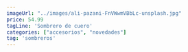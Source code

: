```yaml
---
imageUrl: "../images/ali-pazani-FnVWwmVBbLc-unsplash.jpg"
price: 54.99
tagLine: 'Sombrero de cuero'
categories: ["accesorios", "novedades"]
tag: 'sombreros'
---
```

